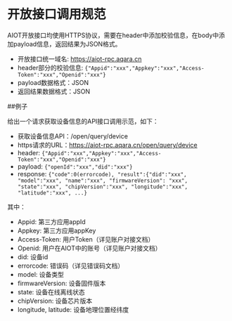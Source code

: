 # 开放接口调用规范


AIOT开放接口均使用HTTPS协议，需要在header中添加校验信息，在body中添加payload信息，返回结果为JSON格式。

- 开放接口统一域名: https://aiot-rpc.aqara.cn
- header部分的校验信息: ```{"Appid":"xxx","Appkey":"xxx","Access-Token":"xxx","Openid":"xxx"}```
- payload数据格式：JSON
- 返回结果数据格式：JSON

##例子

给出一个请求获取设备信息的API接口调用示范，如下：

- 获取设备信息API：/open/query/device
- https请求的URL：https://aiot-rpc.aqara.cn/open/query/device
- header: ```{"Appid":"xxx","Appkey":"xxx","Access-Token":"xxx","Openid":"xxx"}```
- payload: ```{"openId":"xxx","did":"xxx"}```
- response: ```{"code":0(errorcode), "result":{"did":"xxx", "model":"xxx", "name":"xxx", "firmwareVersion": "xxx", "state":"xxx", "chipVersion":"xxx", "longitude":"xxx", "latitude":"xxx", ...}```

其中：

- Appid: 第三方应用appId
- Appkey: 第三方应用appKey
- Access-Token: 用户Token（详见账户对接文档）
- Openid: 用户在AIOT中的账号（详见账户对接文档）
- did: 设备id
- errorcode: 错误码（详见错误码文档）
- model: 设备类型
- firmwareVersion: 设备固件版本
- state: 设备在线离线状态
- chipVersion: 设备芯片版本
- longitude, latitude: 设备地理位置经纬度

